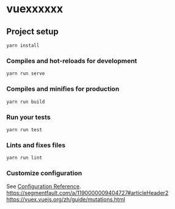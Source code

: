# vuexxxxxx

## Project setup
```
yarn install
```

### Compiles and hot-reloads for development
```
yarn run serve
```

### Compiles and minifies for production
```
yarn run build
```

### Run your tests
```
yarn run test
```

### Lints and fixes files
```
yarn run lint
```

### Customize configuration
See [Configuration Reference](https://cli.vuejs.org/config/).
https://segmentfault.com/a/1190000009404727#articleHeader2
https://vuex.vuejs.org/zh/guide/mutations.html